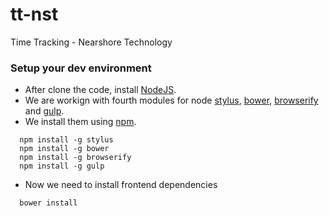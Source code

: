 tt-nst
====

Time Tracking - Nearshore Technology

### Setup your dev environment

* After clone the code, install [NodeJS].
* We are workign with fourth modules for node [stylus](http://learnboost.github.io/stylus/docs/executable.html), [bower](http://bower.io/), [browserify](http://browserify.org/) and [gulp](http://gulpjs.com/).
* We install them using [npm](https://www.npmjs.org/).

```
  npm install -g stylus
  npm install -g bower
  npm install -g browserify
  npm install -g gulp
```

* Now we need to install frontend dependencies

```
  bower install
```

[NodeJS]:http://nodejs.org/
